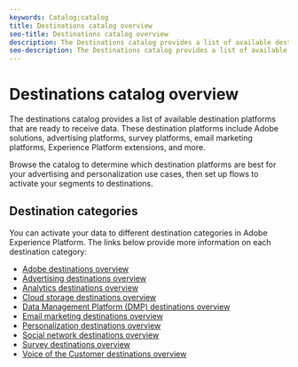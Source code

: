 ```yaml
---
keywords: Catalog;catalog
title: Destinations catalog overview
seo-title: Destinations catalog overview
description: The Destinations catalog provides a list of available destinations that are ready to receive data. These destinations include Adobe solutions, advertising platforms, survey platforms, email marketing platforms, and more.
seo-description: The Destinations catalog provides a list of available destinations that are ready to receive data. These destinations include Adobe solutions, advertising platforms, survey platforms, email marketing platforms, and more.
---
```


# Destinations catalog overview

The destinations catalog provides a list of available destination platforms that are ready to receive data. These destination platforms include Adobe solutions, advertising platforms, survey platforms, email marketing platforms, Experience Platform extensions, and more. 

Browse the catalog to determine which destination platforms are best for your advertising and personalization use cases, then set up flows to activate your segments to destinations.

## Destination categories

You can activate your data to different destination categories in Adobe Experience Platform. The links below provide more information on each destination category:

- [Adobe destinations overview](./adobe/overview.md)
- [Advertising destinations overview](./advertising/overview.md)
- [Analytics destinations overview](./analytics/overview.md)
- [Cloud storage destinations overview](./cloud-storage/overview.md)
- [Data Management Platform (DMP) destinations overview](./data-management/overview.md)
- [Email marketing destinations overview](./email-marketing/overview.md)
- [Personalization destinations overview](./personalization/overview.md)
- [Social network destinations overview](./social/overview.md)
- [Survey destinations overview](./survey/overview.md)
- [Voice of the Customer destinations overview](./voice/overview.md)